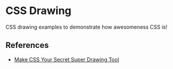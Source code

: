 # CSS Drawing

CSS drawing examples to demonstrate how awesomeness CSS is!

## References

- [Make CSS Your Secret Super Drawing Tool](https://www.youtube.com/watch?v=mNKz3devFAw)